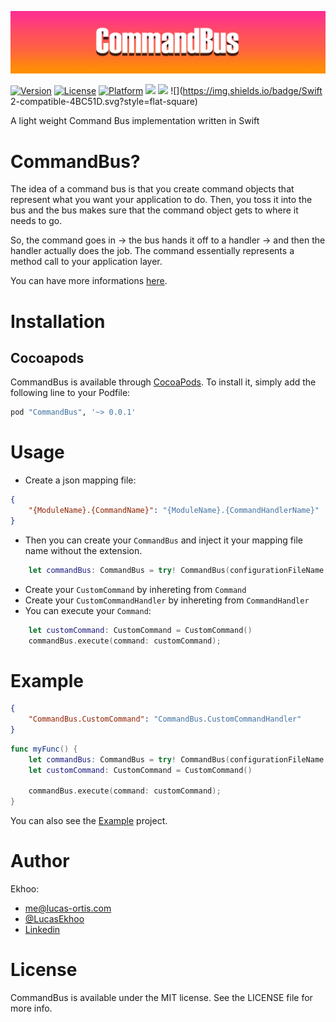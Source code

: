 ![CommandBus](https://github.com/Ekhoo/CommandBus/blob/master/Source/Asset/CommandBus.png)

[![Version](https://img.shields.io/cocoapods/v/CommandBus.svg?style=flat)](http://cocoapods.org/pods/CommandBus)
[![License](https://img.shields.io/cocoapods/l/CommandBus.svg?style=flat)](http://cocoapods.org/pods/CommandBus)
[![Platform](https://img.shields.io/cocoapods/p/CommandBus.svg?style=flat)](http://cocoapods.org/pods/CommandBus)
![](https://img.shields.io/badge/Supported-iOS8-4BC51D.svg?style=flat-square)
![](https://img.shields.io/badge/Carthage-unavailable-red.svg?style=flat)
![](https://img.shields.io/badge/Swift 2-compatible-4BC51D.svg?style=flat-square)

A light weight Command Bus implementation written in Swift

# CommandBus?
The idea of a command bus is that you create command objects that represent what you want your application to do. Then, you toss it into the bus and the bus makes sure that the command object gets to where it needs to go.

So, the command goes in -> the bus hands it off to a handler -> and then the handler actually does the job. The command essentially represents a method call to your application layer.

You can have more informations [here](http://culttt.com/2014/11/10/creating-using-command-bus/).

# Installation
## Cocoapods
CommandBus is available through [CocoaPods](http://cocoapods.org). To install
it, simply add the following line to your Podfile:

```ruby
pod "CommandBus", '~> 0.0.1'
```

# Usage
- Create a json mapping file:

```json
{
    "{ModuleName}.{CommandName}": "{ModuleName}.{CommandHandlerName}"
}
```
- Then you can create your `CommandBus` and inject it your mapping file name without the extension.

```swift
    let commandBus: CommandBus = try! CommandBus(configurationFileName: "mappingFileName");
```

- Create your `CustomCommand` by inhereting from `Command`
- Create your `CustomCommandHandler` by inhereting from `CommandHandler`
- You can execute your `Command`:
```swift
    let customCommand: CustomCommand = CustomCommand()
    commandBus.execute(command: customCommand);
```

# Example
```json
{
    "CommandBus.CustomCommand": "CommandBus.CustomCommandHandler"
}
```

```swift
func myFunc() {
    let commandBus: CommandBus = try! CommandBus(configurationFileName: "configuration");
    let customCommand: CustomCommand = CustomCommand()
        
    commandBus.execute(command: customCommand);
}
```

You can also see the [Example](https://github.com/Ekhoo/CommandBus/tree/master/Example) project.

# Author

Ekhoo:
- me@lucas-ortis.com
- [@LucasEkhoo](https://twitter.com/LucasEkhoo)
- [Linkedin](https://fr.linkedin.com/in/lucasortis)

# License

CommandBus is available under the MIT license. See the LICENSE file for more info.
